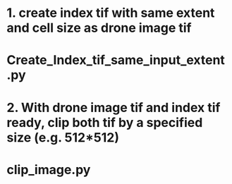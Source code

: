 # 1. create index tif with same extent and cell size as drone image tif

# Create_Index_tif_same_input_extent.py

# 2. With drone image tif and index tif ready, clip both tif by a specified size (e.g. 512\*512)

# clip_image.py

#
